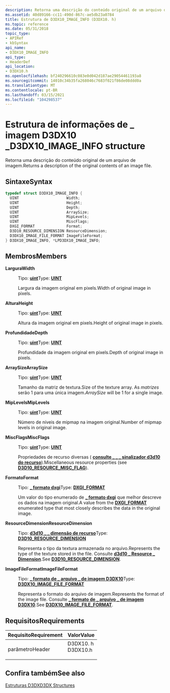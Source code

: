 ```yaml
---
description: Retorna uma descrição do conteúdo original de um arquivo de imagem.
ms.assetid: 40d89166-cc11-490d-867c-ae5db23a0784
title: Estrutura de D3DX10_IMAGE_INFO (D3DX10. h)
ms.topic: reference
ms.date: 05/31/2018
topic_type:
- APIRef
- kbSyntax
api_name:
- D3DX10_IMAGE_INFO
api_type:
- HeaderDef
api_location:
- D3DX10.h
ms.openlocfilehash: bf240296610c083e0d042d187ae29054461193a8
ms.sourcegitcommit: 14010c34b35fa268046c7683f021f86de08ddd0a
ms.translationtype: MT
ms.contentlocale: pt-BR
ms.lasthandoff: 03/15/2021
ms.locfileid: "104298537"
---
```

# <a name="d3dx10_image_info-structure"></a><span data-ttu-id="0fab4-103">Estrutura de informações de \_ imagem D3DX10 \_</span><span class="sxs-lookup"><span data-stu-id="0fab4-103">D3DX10\_IMAGE\_INFO structure</span></span>

<span data-ttu-id="0fab4-104">Retorna uma descrição do conteúdo original de um arquivo de imagem.</span><span class="sxs-lookup"><span data-stu-id="0fab4-104">Returns a description of the original contents of an image file.</span></span>

## <a name="syntax"></a><span data-ttu-id="0fab4-105">Sintaxe</span><span class="sxs-lookup"><span data-stu-id="0fab4-105">Syntax</span></span>


```C++
typedef struct D3DX10_IMAGE_INFO {
  UINT                     Width;
  UINT                     Height;
  UINT                     Depth;
  UINT                     ArraySize;
  UINT                     MipLevels;
  UINT                     MiscFlags;
  DXGI_FORMAT              Format;
  D3D10_RESOURCE_DIMENSION ResourceDimension;
  D3DX10_IMAGE_FILE_FORMAT ImageFileFormat;
} D3DX10_IMAGE_INFO, *LPD3DX10_IMAGE_INFO;
```



## <a name="members"></a><span data-ttu-id="0fab4-106">Membros</span><span class="sxs-lookup"><span data-stu-id="0fab4-106">Members</span></span>

<dl> <dt>

<span data-ttu-id="0fab4-107">**Largura**</span><span class="sxs-lookup"><span data-stu-id="0fab4-107">**Width**</span></span>
</dt> <dd>

<span data-ttu-id="0fab4-108">Tipo: **[ **uint**](../winprog/windows-data-types.md)**</span><span class="sxs-lookup"><span data-stu-id="0fab4-108">Type: **[**UINT**](../winprog/windows-data-types.md)**</span></span>

</dd> <dd>

<span data-ttu-id="0fab4-109">Largura da imagem original em pixels.</span><span class="sxs-lookup"><span data-stu-id="0fab4-109">Width of original image in pixels.</span></span>

</dd> <dt>

<span data-ttu-id="0fab4-110">**Altura**</span><span class="sxs-lookup"><span data-stu-id="0fab4-110">**Height**</span></span>
</dt> <dd>

<span data-ttu-id="0fab4-111">Tipo: **[ **uint**](../winprog/windows-data-types.md)**</span><span class="sxs-lookup"><span data-stu-id="0fab4-111">Type: **[**UINT**](../winprog/windows-data-types.md)**</span></span>

</dd> <dd>

<span data-ttu-id="0fab4-112">Altura da imagem original em pixels.</span><span class="sxs-lookup"><span data-stu-id="0fab4-112">Height of original image in pixels.</span></span>

</dd> <dt>

<span data-ttu-id="0fab4-113">**Profundidade**</span><span class="sxs-lookup"><span data-stu-id="0fab4-113">**Depth**</span></span>
</dt> <dd>

<span data-ttu-id="0fab4-114">Tipo: **[ **uint**](../winprog/windows-data-types.md)**</span><span class="sxs-lookup"><span data-stu-id="0fab4-114">Type: **[**UINT**](../winprog/windows-data-types.md)**</span></span>

</dd> <dd>

<span data-ttu-id="0fab4-115">Profundidade da imagem original em pixels.</span><span class="sxs-lookup"><span data-stu-id="0fab4-115">Depth of original image in pixels.</span></span>

</dd> <dt>

<span data-ttu-id="0fab4-116">**ArraySize**</span><span class="sxs-lookup"><span data-stu-id="0fab4-116">**ArraySize**</span></span>
</dt> <dd>

<span data-ttu-id="0fab4-117">Tipo: **[ **uint**](../winprog/windows-data-types.md)**</span><span class="sxs-lookup"><span data-stu-id="0fab4-117">Type: **[**UINT**](../winprog/windows-data-types.md)**</span></span>

</dd> <dd>

<span data-ttu-id="0fab4-118">Tamanho da matriz de textura.</span><span class="sxs-lookup"><span data-stu-id="0fab4-118">Size of the texture array.</span></span> <span data-ttu-id="0fab4-119">As *matrizes* serão 1 para uma única imagem.</span><span class="sxs-lookup"><span data-stu-id="0fab4-119">*ArraySize* will be 1 for a single image.</span></span>

</dd> <dt>

<span data-ttu-id="0fab4-120">**MipLevels**</span><span class="sxs-lookup"><span data-stu-id="0fab4-120">**MipLevels**</span></span>
</dt> <dd>

<span data-ttu-id="0fab4-121">Tipo: **[ **uint**](../winprog/windows-data-types.md)**</span><span class="sxs-lookup"><span data-stu-id="0fab4-121">Type: **[**UINT**](../winprog/windows-data-types.md)**</span></span>

</dd> <dd>

<span data-ttu-id="0fab4-122">Número de níveis de mipmap na imagem original.</span><span class="sxs-lookup"><span data-stu-id="0fab4-122">Number of mipmap levels in original image.</span></span>

</dd> <dt>

<span data-ttu-id="0fab4-123">**MiscFlags**</span><span class="sxs-lookup"><span data-stu-id="0fab4-123">**MiscFlags**</span></span>
</dt> <dd>

<span data-ttu-id="0fab4-124">Tipo: **[ **uint**](../winprog/windows-data-types.md)**</span><span class="sxs-lookup"><span data-stu-id="0fab4-124">Type: **[**UINT**](../winprog/windows-data-types.md)**</span></span>

</dd> <dd>

<span data-ttu-id="0fab4-125">Propriedades de recurso diversas ( [**consulte \_ \_ \_ sinalizador d3d10 do recurso**](/windows/desktop/api/D3D10/ne-d3d10-d3d10_resource_misc_flag)).</span><span class="sxs-lookup"><span data-stu-id="0fab4-125">Miscellaneous resource properties (see [**D3D10\_RESOURCE\_MISC\_FLAG**](/windows/desktop/api/D3D10/ne-d3d10-d3d10_resource_misc_flag)).</span></span>

</dd> <dt>

<span data-ttu-id="0fab4-126">**Formato**</span><span class="sxs-lookup"><span data-stu-id="0fab4-126">**Format**</span></span>
</dt> <dd>

<span data-ttu-id="0fab4-127">Tipo: **[ **\_ formato dxgi**](/windows/win32/api/dxgiformat/ne-dxgiformat-dxgi_format)**</span><span class="sxs-lookup"><span data-stu-id="0fab4-127">Type: **[**DXGI\_FORMAT**](/windows/win32/api/dxgiformat/ne-dxgiformat-dxgi_format)**</span></span>

</dd> <dd>

<span data-ttu-id="0fab4-128">Um valor do tipo enumerado de [**\_ formato dxgi**](/windows/win32/api/dxgiformat/ne-dxgiformat-dxgi_format) que melhor descreve os dados na imagem original.</span><span class="sxs-lookup"><span data-stu-id="0fab4-128">A value from the [**DXGI\_FORMAT**](/windows/win32/api/dxgiformat/ne-dxgiformat-dxgi_format) enumerated type that most closely describes the data in the original image.</span></span>

</dd> <dt>

<span data-ttu-id="0fab4-129">**ResourceDimension**</span><span class="sxs-lookup"><span data-stu-id="0fab4-129">**ResourceDimension**</span></span>
</dt> <dd>

<span data-ttu-id="0fab4-130">Tipo: **[ **d3d10 \_ \_ dimensão de recurso**](/windows/desktop/api/D3D10/ne-d3d10-d3d10_resource_dimension)**</span><span class="sxs-lookup"><span data-stu-id="0fab4-130">Type: **[**D3D10\_RESOURCE\_DIMENSION**](/windows/desktop/api/D3D10/ne-d3d10-d3d10_resource_dimension)**</span></span>

</dd> <dd>

<span data-ttu-id="0fab4-131">Representa o tipo da textura armazenada no arquivo.</span><span class="sxs-lookup"><span data-stu-id="0fab4-131">Represents the type of the texture stored in the file.</span></span> <span data-ttu-id="0fab4-132">Consulte [**d3d10 \_ Resource \_ Dimension**](/windows/desktop/api/D3D10/ne-d3d10-d3d10_resource_dimension).</span><span class="sxs-lookup"><span data-stu-id="0fab4-132">See [**D3D10\_RESOURCE\_DIMENSION**](/windows/desktop/api/D3D10/ne-d3d10-d3d10_resource_dimension).</span></span>

</dd> <dt>

<span data-ttu-id="0fab4-133">**ImageFileFormat**</span><span class="sxs-lookup"><span data-stu-id="0fab4-133">**ImageFileFormat**</span></span>
</dt> <dd>

<span data-ttu-id="0fab4-134">Tipo: **[ **\_ formato de \_ arquivo \_ de imagem D3DX10**](d3dx10-image-file-format.md)**</span><span class="sxs-lookup"><span data-stu-id="0fab4-134">Type: **[**D3DX10\_IMAGE\_FILE\_FORMAT**](d3dx10-image-file-format.md)**</span></span>

</dd> <dd>

<span data-ttu-id="0fab4-135">Representa o formato do arquivo de imagem.</span><span class="sxs-lookup"><span data-stu-id="0fab4-135">Represents the format of the image file.</span></span> <span data-ttu-id="0fab4-136">Consulte [**\_ formato de \_ arquivo \_ de imagem D3DX10**](d3dx10-image-file-format.md).</span><span class="sxs-lookup"><span data-stu-id="0fab4-136">See [**D3DX10\_IMAGE\_FILE\_FORMAT**](d3dx10-image-file-format.md).</span></span>

</dd> </dl>

## <a name="requirements"></a><span data-ttu-id="0fab4-137">Requisitos</span><span class="sxs-lookup"><span data-stu-id="0fab4-137">Requirements</span></span>



| <span data-ttu-id="0fab4-138">Requisito</span><span class="sxs-lookup"><span data-stu-id="0fab4-138">Requirement</span></span> | <span data-ttu-id="0fab4-139">Valor</span><span class="sxs-lookup"><span data-stu-id="0fab4-139">Value</span></span> |
|-------------------|-------------------------------------------------------------------------------------|
| <span data-ttu-id="0fab4-140">parâmetro</span><span class="sxs-lookup"><span data-stu-id="0fab4-140">Header</span></span><br/> | <dl> <span data-ttu-id="0fab4-141"><dt>D3DX10. h</dt></span><span class="sxs-lookup"><span data-stu-id="0fab4-141"><dt>D3DX10.h</dt></span></span> </dl> |



## <a name="see-also"></a><span data-ttu-id="0fab4-142">Confira também</span><span class="sxs-lookup"><span data-stu-id="0fab4-142">See also</span></span>

<dl> <dt>

[<span data-ttu-id="0fab4-143">Estruturas D3DX</span><span class="sxs-lookup"><span data-stu-id="0fab4-143">D3DX Structures</span></span>](d3d10-graphics-reference-d3dx10-structures.md)
</dt> </dl>

 

 

